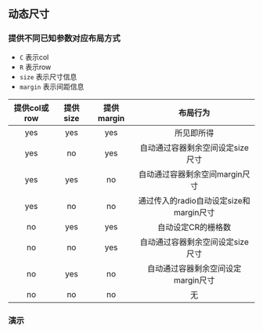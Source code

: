 ## 动态尺寸

### 提供不同已知参数对应布局方式

- `C` 表示col
- `R` 表示row
- `size` 表示尺寸信息
- `margin` 表示间距信息


| 提供col或row | 提供size | 提供margin |            布局行为             |
|:---------:|:------:|:--------:|:---------------------------:|
|    yes    |  yes   |   yes    |            所见即所得            |
|    yes    |   no   |   yes    |     自动通过容器剩余空间设定size尺寸      |
|    yes    |  yes   |    no    |     自动通过容器剩余空间margin尺寸      |
|    yes    |   no   |    no    | 通过传入的radio自动设定size和margin尺寸 |
|    no     |  yes   |   yes    |         自动设定CR的栅格数          |
|    no     |   no   |   yes    |     自动通过容器剩余空间设定size尺寸      |
|    no     |  yes   |    no    |    自动通过容器剩余空间设定margin尺寸     |
|    no     |   no   |    no    |              无              |

### 演示

<Automatic/>
